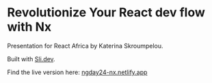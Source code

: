 
# Revolutionize Your React dev flow with Nx

Presentation for React Africa by Katerina Skroumpelou.

Built with [Sli.dev](https://sli.dev).

Find the live version here: [ngday24-nx.netlify.app](https://ngday24-nx.netlify.app)